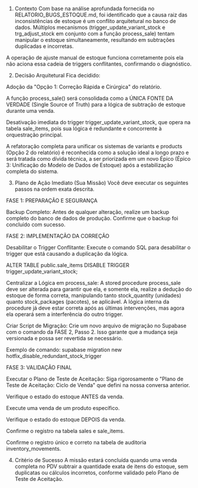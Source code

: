 1. Contexto
Com base na análise aprofundada fornecida no RELATORIO_BUGS_ESTOQUE.md, foi identificado que a causa raiz das inconsistências de estoque é um conflito arquitetural no banco de dados. Múltiplos mecanismos (trigger_update_variant_stock e trg_adjust_stock em conjunto com a função process_sale) tentam manipular o estoque simultaneamente, resultando em subtrações duplicadas e incorretas.

A operação de ajuste manual de estoque funciona corretamente pois ela não aciona essa cadeia de triggers conflitantes, confirmando o diagnóstico.

2. Decisão Arquitetural
Fica decidido:

Adoção da "Opção 1: Correção Rápida e Cirúrgica" do relatório.

A função process_sale() será consolidada como a ÚNICA FONTE DA VERDADE (Single Source of Truth) para a lógica de subtração de estoque durante uma venda.

Desativação imediata do trigger trigger_update_variant_stock, que opera na tabela sale_items, pois sua lógica é redundante e concorrente à orquestração principal.

A refatoração completa para unificar os sistemas de variants e products (Opção 2 do relatório) é reconhecida como a solução ideal a longo prazo e será tratada como dívida técnica, a ser priorizada em um novo Épico (Épico 3: Unificação do Modelo de Dados de Estoque) após a estabilização completa do sistema.

3. Plano de Ação Imediato (Sua Missão)
Você deve executar os seguintes passos na ordem exata descrita.

FASE 1: PREPARAÇÃO E SEGURANÇA

Backup Completo: Antes de qualquer alteração, realize um backup completo do banco de dados de produção. Confirme que o backup foi concluído com sucesso.

FASE 2: IMPLEMENTAÇÃO DA CORREÇÃO

Desabilitar o Trigger Conflitante: Execute o comando SQL para desabilitar o trigger que está causando a duplicação da lógica.

ALTER TABLE public.sale_items DISABLE TRIGGER trigger_update_variant_stock;

Centralizar a Lógica em process_sale: A stored procedure process_sale deve ser alterada para garantir que ela, e somente ela, realize a dedução do estoque de forma correta, manipulando tanto stock_quantity (unidades) quanto stock_packages (pacotes), se aplicável. A lógica interna da procedure já deve estar correta após as últimas intervenções, mas agora ela operará sem a interferência do outro trigger.

Criar Script de Migração: Crie um novo arquivo de migração no Supabase com o comando da FASE 2, Passo 2. Isso garante que a mudança seja versionada e possa ser revertida se necessário.

Exemplo de comando: supabase migration new hotfix_disable_redundant_stock_trigger

FASE 3: VALIDAÇÃO FINAL

Executar o Plano de Teste de Aceitação: Siga rigorosamente o "Plano de Teste de Aceitação: Ciclo de Venda" que defini na nossa conversa anterior.

Verifique o estado do estoque ANTES da venda.

Execute uma venda de um produto específico.

Verifique o estado do estoque DEPOIS da venda.

Confirme o registro na tabela sales e sale_items.

Confirme o registro único e correto na tabela de auditoria inventory_movements.

4. Critério de Sucesso
A missão estará concluída quando uma venda completa no PDV subtrair a quantidade exata de itens do estoque, sem duplicatas ou cálculos incorretos, conforme validado pelo Plano de Teste de Aceitação.